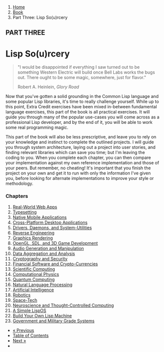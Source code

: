 <ol class="breadcrumb">
  <li><a href="/">Home</a></li>
  <li><a href="/book/">Book</a></li>
  <li class="active">Part Three: Lisp So(u)rcery</li>
</ol>

## PART THREE

# Lisp So(u)rcery

> "I would be disappointed if everything I saw turned out to be something Western Electric will build once Bell Labs works the bugs out. There ought to be some magic, somewhere, just for flavor."
> <footer>Robert A. Heinlein, <em>Glory Road</em></footer>

Now that you've gotten a solid grounding in the Common Lisp language and some popular Lisp libraries, it's time to really challenge yourself.  While up to this point, Extra Credit exercises have been mixed in-between fundamental language exercises, this part of the book is all practical exercises.  It will guide you through many of the popular use-cases you will come across as a professional Lisp developer, and by the end of it, you will be able to work some real programming magic.

This part of the book will also be less prescriptive, and leave you to rely on your knowledge and instinct to complete the outlined projects.  I will guide you through system architecture, laying out a project into user stories, and finding relevant libraries which can save you time; but I'm leaving the coding to you.  When you complete each chapter, you can then compare your implementation against my own reference implementation and those of your peers.  But remember, no cheating!  It's important that you finish the project on your own and get it to run with only the information I've given you, before looking for alternate implementations to improve your style or methodology.

### Chapters

1. [Real-World Web Apps](/book/3-01-00-web-apps.md)
2. [Typesetting](/book/3-02-00-typesetting.md)
3. [Native Mobile Applications](/book/3-03-00-mobile.md)
4. [Cross-Platform Desktop Applications](/book/3-04-00-gui.md)
5. [Drivers, Daemons, and System-Utilities](/book/3-05-00-system-utils.md)
6. [Reverse Engineering](/book/3-06-00-reverse-engineering.md)
7. [Graphics Rendering](/book/3-07-00-graphics.md)
8. [OpenGL, SDL, and 3D Game Development](/book/3-08-00-gaming.md)
9. [Audio Generation and Manipulation](/book/3-09-00-audio.md)
10. [Data Aggregation and Analysis](/book/3-10-00-data.md)
11. [Cryptography and Security](/book/3-11-00-cryptosec.md)
12. [Financial Software and Crypto-Currencies](/book/3-12-00-fintech.md)
13. [Scientific Computing](/book/3-13-00-scientific-computing.md)
14. [Computational Physics](/book/3-14-00-computational-physics.md)
15. [Quantum Computing](/book/3-15-00-quantum-computing.md)
16. [Natural Language Processing](/book/3-16-00-nlp.md)
17. [Artificial Intelligence](/book/3-17-00-ai.md)
18. [Robotics](/book/3-18-00-robotics.md)
19. [Space-Tech](/book/3-19-00-space-tech.md)
20. [Neuroscience and Thought-Controlled Computing](/book/3-20-00-neurotech.md)
21. [A Simple LispOS](/book/3-21-00-lispos.md)
22. [Build Your Own Lisp Machine](/book/3-22-00-lisp-machine.md)
23. [Government and Military Grade Systems](/book/3-23-00-gov-mil.md)

<ul class="pager">
  <li class="previous"><a href="/book/2-21-0-review/">&laquo; Previous</a></li>
  <li><a href="/book/">Table of Contents</a></li>
  <li class="next"><a href="/book/3-01-00-web-apps.md">Next &raquo;</a><li>
</ul>
